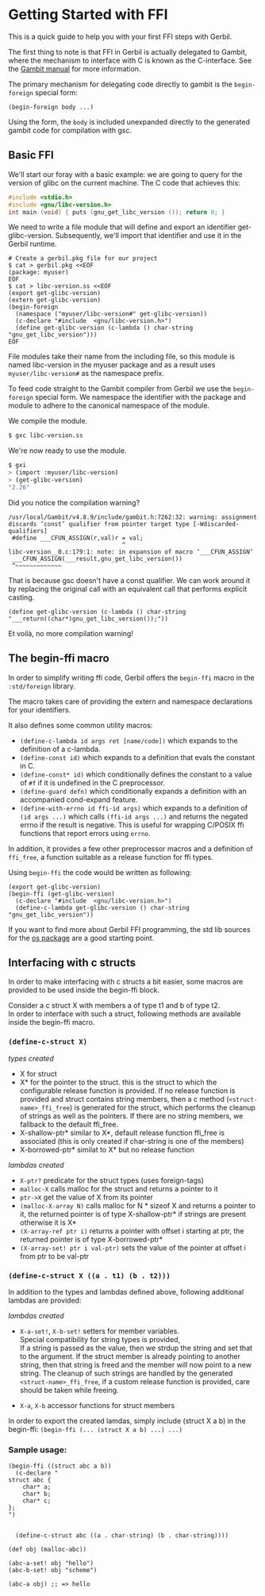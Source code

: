 # Getting Started with FFI

This is a quick guide to help you with your first FFI steps with Gerbil.

The first thing to note is that FFI in Gerbil is actually delegated to Gambit, where the mechanism to interface with C is known as the C-interface.
See the [Gambit manual](https://www.iro.umontreal.ca/~gambit/doc/gambit.html#C_002dinterface) for more information.

The primary mechanism for delegating code directly to gambit is the `begin-foreign` special form:
```
(begin-foreign body ...)
```
Using the form, the `body` is included unexpanded directly to the generated gambit code for compilation with gsc.

## Basic FFI

We'll start our foray with a basic example: we are going to query for the version of glibc on the current machine. The C code that achieves this:

```c
#include <stdio.h>
#include <gnu/libc-version.h>
int main (void) { puts (gnu_get_libc_version ()); return 0; }
```

We need to write a file module that will define and export an identifier get-glibc-version. Subsequently, we'll import that identifier and use it in the Gerbil runtime.

```
# Create a gerbil.pkg file for our project
$ cat > gerbil.pkg <<EOF
(package: myuser)
EOF
$ cat > libc-version.ss <<EOF
(export get-glibc-version)
(extern get-glibc-version)
(begin-foreign
  (namespace ("myuser/libc-version#" get-glibc-version))
  (c-declare "#include  <gnu/libc-version.h>")
  (define get-glibc-version (c-lambda () char-string "gnu_get_libc_version")))
EOF
```

File modules take their name from the including file, so this module is named libc-version in the myuser package and as a result uses `myuser/libc-version#` as the namespace prefix.

To feed code straight to the Gambit compiler from Gerbil we use the `begin-foreign` special form. We namespace the identifier with the package and module to adhere to the canonical namespace of the module.

We compile the module.

```bash
$ gxc libc-version.ss
```

We're now ready to use the module.

```bash
$ gxi
> (import :myuser/libc-version)
> (get-glibc-version)
"2.26"
```

Did you notice the compilation warning?

```
/usr/local/Gambit/v4.8.9/include/gambit.h:7262:32: warning: assignment discards ‘const’ qualifier from pointer target type [-Wdiscarded-qualifiers]
 #define ___CFUN_ASSIGN(r,val)r = val;
                                ^
libc-version__0.c:179:1: note: in expansion of macro ‘___CFUN_ASSIGN’
 ___CFUN_ASSIGN(___result,gnu_get_libc_version())
 ^~~~~~~~~~~~~~
```

That is because gsc doesn't have a const qualifier. We can work around it by replacing the original call with an equivalent call that performs explicit casting.

```
(define get-glibc-version (c-lambda () char-string "___return((char*)gnu_get_libc_version());"))
```
Et voilà, no more compilation warning!

## The begin-ffi macro

In order to simplify writing ffi code, Gerbil offers the `begin-ffi` macro in the `:std/foreign` library.

The macro takes care of providing the extern and namespace declarations for your identifiers.

It also defines some common utility macros:
- `(define-c-lambda id args ret [name/code])` which expands to the definition of a c-lambda.
- `(define-const id)` which expands to a definition that evals the constant in C.
- `(define-const* id)` which conditionally defines the constant to a value of `#f` if it is undefined in the C preprocessor.
- `(define-guard defn)` which conditionally expands a definition with an accompanied cond-expand feature.
- `(define-with-errno id ffi-id args)` which expands to a definition of `(id args ...)` which calls `(ffi-id args ...)` and returns the negated errno if the result is negative.
  This is useful for wrapping C/POSIX ffi functions that report errors using `errno`.

In addition, it provides a few other preprocessor macros and a definition of `ffi_free`, a function suitable as a release function for ffi types.

Using `begin-ffi` the code would be written as following:
```
(export get-glibc-version)
(begin-ffi (get-glibc-version)
  (c-declare "#include  <gnu/libc-version.h>")
  (define-c-lambda get-glibc-version () char-string "gnu_get_libc_version"))
```

If you want to find more about Gerbil FFI programming, the std lib sources for the [os package](https://github.com/vyzo/gerbil/tree/master/src/std/os) are a good starting point.

## Interfacing with c structs

In order to make interfacing with c structs a bit easier, some macros are provided to be used
inside the begin-ffi block.   

Consider a c struct X with members a of type t1 and b of type t2.    
In order to interface with such a struct, following methods are available inside the begin-ffi macro.

### `(define-c-struct X)`

*types created*
- X for struct
- X* for the pointer to the struct. this is the struct to which the configurable release 
  function is provided. If no release function is provided and struct contains string 
  members, then a c method (`<struct-name>_ffi_free`) is generated for the struct, which 
  performs the cleanup of strings as well as the pointers. If there are no string members,
  we fallback to the default ffi_free.
- X-shallow-ptr* similar to X*, default release function ffi_free is associated 
  (this is only created if char-string is one of the members)
- X-borrowed-ptr* similat to X* but no release function
   
*lambdas created*
- `X-ptr?` predicate for the struct types (uses foreign-tags)
- `malloc-X` calls malloc for the struct and returns a pointer to it
- `ptr->X` get the value of X from its pointer
- `(malloc-X-array N)` calls malloc for N * sizeof X and returns a pointer to it, the
      returned pointer is of type X-shallow-ptr* if strings are present otherwise it is X*
- `(X-array-ref ptr i)` returns a pointer with offset i starting at ptr, the returned
      pointer is of type X-borrowed-ptr*
- `(X-array-set! ptr i val-ptr)` sets the value of the pointer at offset i from ptr to
      be val-ptr
   
   
###  `(define-c-struct X ((a . t1) (b . t2)))`

In addition to the types and lambdas defined above, following additional lambdas are provided:

*lambdas created*
- `X-a-set!`, `X-b-set!` setters for member variables.    
   Special compatibility for string types is provided,    
   If a string is passed as the value, then we strdup the string and set that to the argument.
   If the struct member is already pointing to another string, then that
     string is freed and the member will now point to a new string.
   The cleanup of such strings are handled by the generated `<struct-name>_ffi_free`, if
     a custom release function is provided, care should be taken while freeing.
   
- `X-a`, `X-b` accessor functions for struct members

In order to export the created lamdas, simply include (struct X a b) in the begin-ffi:
`(begin-ffi (... (struct X a b) ...) ...)`

### Sample usage:

```
(begin-ffi ((struct abc a b))
  (c-declare "
struct abc {
    char* a;
    char* b;
    char* c;
};
")
  

  (define-c-struct abc ((a . char-string) (b . char-string))))
  
(def obj (malloc-abc))
			 
(abc-a-set! obj "hello")
(abc-b-set! obj "scheme")

(abc-a obj) ;; => hello
```
